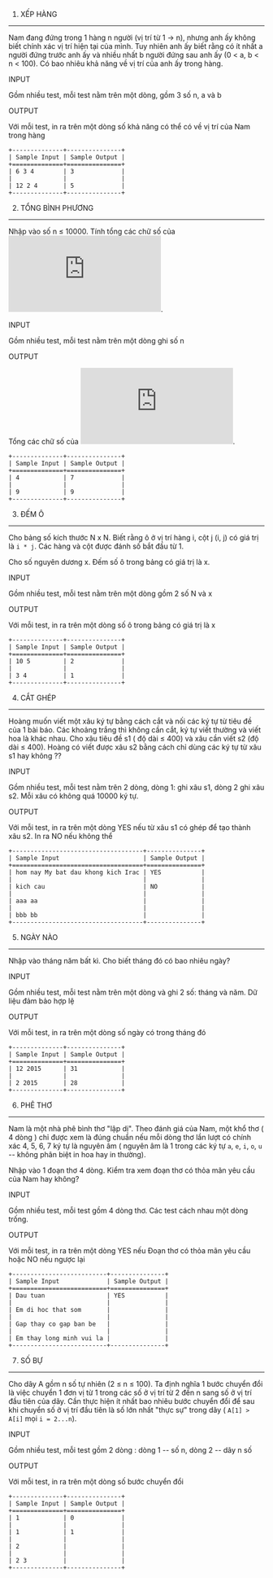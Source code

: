 1.  XẾP HÀNG

---

Nam đang đứng trong 1 hàng n người (vị trí từ 1 → n), nhưng anh ấy không
biết chính xác vị trí hiện tại của mình. Tuy nhiên anh ấy biết rằng có
ít nhất a người đứng trước anh ấy và nhiều nhất b người đứng sau anh ấy
(0 \< a, b \< n \< 100). Có bao nhiêu khả năng về vị trí của anh ấy
trong hàng.

INPUT

Gồm nhiều test, mỗi test nằm trên một dòng, gồm 3 số n, a và b

OUTPUT

Với mỗi test, in ra trên một dòng số khả năng có thể có về vị trí của
Nam trong hàng

```
+--------------+---------------+
| Sample Input | Sample Output |
+==============+===============+
| 6 3 4        | 3             |
|              |               |
| 12 2 4       | 5             |
+--------------+---------------+
```

2.  TỔNG BÌNH PHƯƠNG

---

Nhập vào số n ≤ 10000. Tính tổng các chữ số của ![n^2^](http://www.sciweavers.org/tex2img.php?eq=n%5E2%5E&bc=White&fc=Black&im=jpg&fs=12&ff=arev&edit=0).

INPUT

Gồm nhiều test, mỗi test nằm trên một dòng ghi số n

OUTPUT

Tổng các chữ số của ![n^2^](http://www.sciweavers.org/tex2img.php?eq=n%5E2%5E&bc=White&fc=Black&im=jpg&fs=12&ff=arev&edit=0).

```
+--------------+---------------+
| Sample Input | Sample Output |
+==============+===============+
| 4            | 7             |
|              |               |
| 9            | 9             |
+--------------+---------------+
```

3.  ĐẾM Ô

---

Cho bảng số kích thước N x N. Biết rằng ô ở vị trí hàng i, cột j (i, j)
có giá trị là `i * j`. Các hàng và cột được đánh số bắt đầu từ 1.

Cho số nguyên dương x. Đếm số ô trong bảng có giá trị là x.

INPUT

Gồm nhiều test, mỗi test nằm trên một dòng gồm 2 số N và x

OUTPUT

Với mỗi test, in ra trên một dòng số ô trong bảng có giá trị là x

```
+--------------+---------------+
| Sample Input | Sample Output |
+==============+===============+
| 10 5         | 2             |
|              |               |
| 3 4          | 1             |
+--------------+---------------+
```

4.  CẮT GHÉP

---

Hoàng muốn viết một xâu ký tự bằng cách cắt và nối các ký tự từ tiêu đề
của 1 bài báo. Các khoảng trắng thì không cần cắt, ký tự viết thường và
viết hoa là khác nhau. Cho xâu tiêu đề s1 ( độ dài ≤ 400) và xâu cần
viết s2 (độ dài ≤ 400). Hoàng có viết được xâu s2 bằng cách chỉ dùng các
ký tự từ xâu s1 hay không ??

INPUT

Gồm nhiều test, mỗi test nằm trên 2 dòng, dòng 1: ghi xâu s1, dòng 2 ghi
xâu s2. Mỗi xâu có không quá 10000 ký tự.

OUTPUT

Với mỗi test, in ra trên một dòng YES nếu từ xâu s1 có ghép để tạo thành
xâu s2. In ra NO nếu không thể

```
+------------------------------------+---------------+
| Sample Input                       | Sample Output |
+====================================+===============+
| hom nay My bat dau khong kich Irac | YES           |
|                                    |               |
| kich cau                           | NO            |
|                                    |               |
| aaa aa                             |               |
|                                    |               |
| bbb bb                             |               |
+------------------------------------+---------------+
```

5.  NGÀY NÀO

---

Nhập vào tháng năm bất kì. Cho biết tháng đó có bao nhiêu ngày?

INPUT

Gồm nhiều test, mỗi test nằm trên một dòng và ghi 2 số: tháng và năm. Dữ
liệu đảm bảo hợp lệ

OUTPUT

Với mỗi test, in ra trên một dòng số ngày có trong tháng đó

```
+--------------+---------------+
| Sample Input | Sample Output |
+==============+===============+
| 12 2015      | 31            |
|              |               |
| 2 2015       | 28            |
+--------------+---------------+
```

6.  PHÊ THƠ

---

Nam là một nhà phê bình thơ "lập dị". Theo đánh giá của Nam, một khổ thơ
( 4 dòng ) chỉ được xem là đúng chuẩn nếu mỗi dòng thơ lần lượt có chính
xác 4, 5, 6, 7 ký tự là nguyên âm ( nguyên âm là 1 trong các ký tự `a`,
`e`, `i`, `o`, `u` -- không phân biệt in hoa hay in thường).

Nhập vào 1 đoạn thơ 4 dòng. Kiểm tra xem đoạn thơ có thỏa mãn yêu cầu
của Nam hay không?

INPUT

Gồm nhiều test, mỗi test gồm 4 dòng thơ. Các test cách nhau một dòng
trống.

OUTPUT

Với mỗi test, in ra trên một dòng YES nếu Đoạn thơ có thỏa mãn yêu cầu
hoặc NO nếu ngược lại

```
+--------------------------+---------------+
| Sample Input             | Sample Output |
+==========================+===============+
| Dau tuan                 | YES           |
|                          |               |
| Em di hoc that som       |               |
|                          |               |
| Gap thay co gap ban be   |               |
|                          |               |
| Em thay long minh vui la |               |
+--------------------------+---------------+
```

7.  SỐ BỰ

---

Cho dãy A gồm n số tự nhiên (2 ≤ n ≤ 100). Ta định nghĩa 1 bước chuyển
đổi là việc chuyển 1 đơn vị từ 1 trong các số ở vị trí từ 2 đến n sang
số ở vị trí đầu tiên của dãy. Cần thực hiện ít nhất bao nhiêu bước
chuyển đổi để sau khi chuyển số ở vị trí đầu tiên là số lớn nhất "thực
sự" trong dãy ( `A[1] > A[i]` mọi `i = 2...n`).

INPUT

Gồm nhiều test, mỗi test gồm 2 dòng : dòng 1 -- số n, dòng 2 -- dãy n số

OUTPUT

Với mỗi test, in ra trên một dòng số bước chuyển đổi

```
+--------------+---------------+
| Sample Input | Sample Output |
+==============+===============+
| 1            | 0             |
|              |               |
| 1            | 1             |
|              |               |
| 2            |               |
|              |               |
| 2 3          |               |
+--------------+---------------+
```

